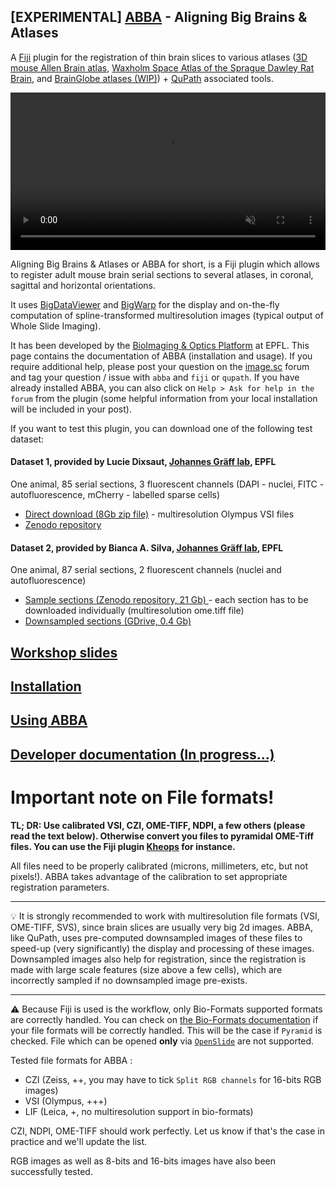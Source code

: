 ## [EXPERIMENTAL] [ABBA](https://www.youtube.com/watch?v=8haRfsY4-_s) - Aligning Big Brains & Atlases

A [Fiji](https://fiji.sc/) plugin for the registration of thin brain slices to various atlases ([3D mouse Allen Brain atlas](http://atlas.brain-map.org/atlas?atlas=602630314), [Waxholm Space Atlas of the Sprague Dawley Rat Brain](https://www.nitrc.org/projects/whs-sd-atlas), and [BrainGlobe atlases (WIP)](https://github.com/NicoKiaru/ABBA-Python)) + [QuPath](https://qupath.github.io) associated tools.

<video autoplay loop muted style="width: 100%;">
  <source src="https://user-images.githubusercontent.com/20223054/149301605-07b27dd0-4010-4ca4-b415-f5a9acc8963d.mp4" type="video/mp4">
  Your browser does not support the video tag.
</video>

Aligning Big Brains & Atlases or ABBA for short, is a Fiji plugin which allows to register adult mouse brain serial sections to several atlases, in coronal, sagittal and horizontal orientations.

It uses [BigDataViewer](https://imagej.net/plugins/bdv/index) and [BigWarp](https://imagej.net/plugins/bigwarp) for the display and on-the-fly computation of spline-transformed multiresolution images (typical output of Whole Slide Imaging).

It has been developed by the [BioImaging & Optics Platform](https://www.epfl.ch/research/facilities/ptbiop/) at EPFL. This page contains the documentation of ABBA (installation and usage). If you require additional help, please post your question on the [image.sc](https://forum.image.sc) forum  and tag your question / issue with `abba` and `fiji` or `qupath`. If you have already installed ABBA, you can also click on `Help > Ask for help in the forum` from the plugin (some helpful information from your local installation will be included in your post).

If you want to test this plugin, you can download one of the following test dataset: 

#### Dataset 1, provided by Lucie Dixsaut, [Johannes Gräff lab](https://www.epfl.ch/labs/graefflab/), EPFL
One animal, 85 serial sections, 3 fluorescent channels (DAPI - nuclei, FITC - autofluorescence, mCherry - labelled sparse cells)
* [Direct download (8Gb zip file)](https://zenodo.org/record/5018719/files/MouseBrainCoronalSerialSections.zip?download=1) - multiresolution Olympus VSI files  
* [Zenodo repository](https://zenodo.org/record/5018719#.YNNYJEzRYuU) 

#### Dataset 2, provided by Bianca A. Silva, [Johannes Gräff lab](https://www.epfl.ch/labs/graefflab/), EPFL
One animal, 87 serial sections, 2 fluorescent channels (nuclei and autofluorescence)
* [Sample sections  (Zenodo repository, 21 Gb) ](https://doi.org/10.5281/zenodo.4715656) - each section has to be downloaded individually (multiresolution ome.tiff file)
* [Downsampled sections  (GDrive, 0.4 Gb) ](https://drive.google.com/file/d/1OVb860hy-UZSSXa_u9drWiPKEunWT_a7/view?usp=sharing)

## [Workshop slides](https://docs.google.com/presentation/d/1c5yG-5Rhz5WlR4Hf9TNVkjqb6yD6oukza8P6vHGVZMw)
## [Installation](installation.md)
## [Using ABBA](usage.md)
## [Developer documentation (In progress...)]()

<!---
### Markdown

Markdown is a lightweight and easy-to-use syntax for styling your writing. It includes conventions for

```markdown
Syntax highlighted code block

# Header 1
## Header 2
### Header 3

- Bulleted
- List

1. Numbered
2. List

**Bold** and _Italic_ and `Code` text

[Link](url) and ![Image](src)
```

For more details see [GitHub Flavored Markdown](https://guides.github.com/features/mastering-markdown/).

### Jekyll Themes

Your Pages site will use the layout and styles from the Jekyll theme you have selected in your [repository settings](https://github.com/BIOP/ijp-imagetoatlas/settings/pages). The name of this theme is saved in the Jekyll `_config.yml` configuration file.

### Support or Contact

Having trouble with Pages? Check out our [documentation](https://docs.github.com/categories/github-pages-basics/) or [contact support](https://support.github.com/contact) and we’ll help you sort it out.

-->

# Important note on File formats!

**TL; DR: Use calibrated VSI, CZI, OME-TIFF, NDPI, 
a few others (please read the text below). Otherwise convert you files to pyramidal OME-Tiff files. You can use the Fiji plugin [Kheops](https://github.com/BIOP/ijp-kheops) for instance.**


All files need to be properly calibrated (microns, millimeters, etc, but not pixels!). ABBA takes advantage of the  calibration to set appropriate registration parameters.

---

:bulb: It is strongly recommended to work with multiresolution file formats (VSI, OME-TIFF, SVS), since brain slices are usually very big 2d images. ABBA, like QuPath, uses pre-computed downsampled images of these files to speed-up (very significantly) the display and processing of these images. Downsampled images also help for registration, since the registration is made with large scale features (size above  a few cells), which are incorrectly sampled if no downsampled image pre-exists.

---

:warning: Because Fiji is used is the workflow, only Bio-Formats supported formats are correctly handled. You can check on  [the Bio-Formats documentation](https://docs.openmicroscopy.org/bio-formats/6.6.1/supported-formats.html) if your file formats will be correctly handled. This will be the case if `Pyramid` is checked. File which can be opened **only** via [`OpenSlide`](https://openslide.org/) are not supported.

Tested file formats for ABBA :

* CZI (Zeiss, ++, you may have to tick `Split RGB channels` for 16-bits RGB images)
* VSI (Olympus, +++)
* LIF (Leica, +, no multiresolution support in bio-formats)

CZI, NDPI, OME-TIFF should work perfectly. Let us know if that's the case in practice and we'll update the list.

RGB images as well as 8-bits and 16-bits images have also been successfully tested.
